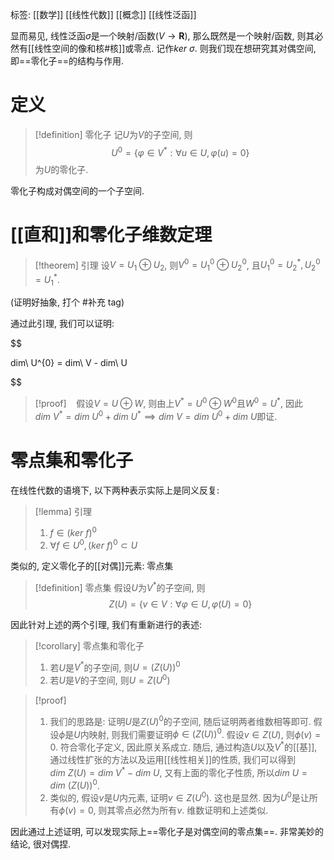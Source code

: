 标签: [[数学]] [[线性代数]] [[概念]] [[线性泛函]]

显而易见, 线性泛函$\sigma$是一个映射/函数($V\to \mathbf{R}$), 那么既然是一个映射/函数, 则其必然有[[线性空间的像和核#核]]或零点. 记作$ker\ \sigma$. 则我们现在想研究其对偶空间, 即==零化子==的结构与作用.

# 定义

>[!definition] 零化子
>记$U$为$V$的子空间, 则
>$$
>U^{0}=\{\varphi\in V^{*}:\forall u \in U,\varphi(u)=0\}
>$$
>为$U$的零化子.

零化子构成对偶空间的一个子空间. 
# [[直和]]和零化子维数定理

>[!theorem] 引理
设$V=U_{1}\oplus U_{2}$, 则$V^{0}=U_{1}^{0}\oplus U_{2}^{0}$, 且$U_{1}^{0}=U_{2}^{*},U_{2}^{0}=U_{1}^{*}$.

(证明好抽象, 打个 #补充 tag)

通过此引理, 我们可以证明:

$$

dim\ U^{0} = dim\ V - dim\ U

$$

> [!proof]
>    假设$V=U\oplus W$, 则由上$V^{*}=U^{0}\oplus W^{0}$且$W^{0}=U^{*}$, 因此$dim\ V^{*} = dim\ U^{0} + dim\ U^{*}\implies dim\ V=dim\ U^{0} + dim\ U$即证.

# 零点集和零化子

在线性代数的语境下, 以下两种表示实际上是同义反复:
>[!lemma] 引理
>1. $f\in (ker\ f)^{0}$
>2. $\forall f \in U^{0}, (ker\ f)^{0}\subset U$

类似的, 定义零化子的[[对偶]]元素: 零点集

>[!definition] 零点集
>假设$U$为$V^{*}$的子空间, 则
>$$
>Z(U)=\{v\in V:\forall \varphi \in U,\varphi(U)=0\}
>$$

因此针对上述的两个引理, 我们有重新进行的表述: 

>[!corollary] 零点集和零化子
>1. 若$U$是$V^{*}$的子空间, 则$U=(Z(U))^{0}$
>2. 若$U$是$V$的子空间, 则$U=Z(U^{0})$

>[!proof]
>1. 我们的思路是: 证明$U$是$Z(U)^{0}$的子空间, 随后证明两者维数相等即可. 假设$\phi$是$U$内映射, 则我们需要证明$\phi \in (Z(U))^{0}$. 假设$v \in Z(U)$, 则$\phi(v)=0$. 符合零化子定义, 因此原关系成立. 随后, 通过构造$U$以及$V^{*}$的[[基]], 通过线性扩张的方法以及运用[[线性相关]]的性质, 我们可以得到$dim\ Z(U)=dim\ V^{*}-dim\ U$, 又有上面的零化子性质, 所以$dim\ U=dim\ (Z(U))^{0}$. 
>2. 类似的, 假设$v$是$U$内元素, 证明$v \in Z(U^{0})$. 这也是显然. 因为$U^{0}$是让所有$\phi(v)=0$, 则其零点必然为所有$v$. 维数证明和上述类似. 

因此通过上述证明, 可以发现实际上==零化子是对偶空间的零点集==. 非常美妙的结论, 很对偶捏. 
